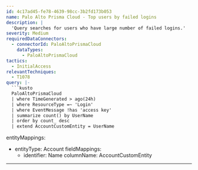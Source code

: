 ```yaml
---
id: 4c17ad45-fe78-4639-98cc-3b2fd173b053
name: Palo Alto Prisma Cloud - Top users by failed logins
description: |
  'Query searches for users who have large number of failed logins.'
severity: Medium
requiredDataConnectors:
  - connectorId: PaloAltoPrismaCloud
    dataTypes:
      - PaloAltoPrismaCloud
tactics:
  - InitialAccess
relevantTechniques:
  - T1078
query: |-
  ```kusto
  PaloAltoPrismaCloud
  | where TimeGenerated > ago(24h)
  | where ResourceType =~ 'Login'
  | where EventMessage !has 'access key'
  | summarize count() by UserName
  | order by count_ desc
  | extend AccountCustomEntity = UserName
  ```
entityMappings:
  - entityType: Account
    fieldMappings:
      - identifier: Name
        columnName: AccountCustomEntity
---
```


